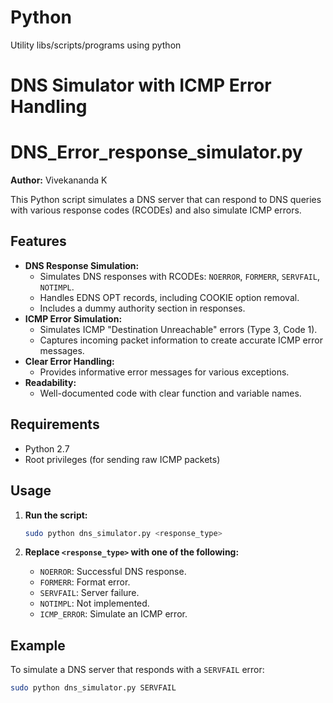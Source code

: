 # Python
Utility libs/scripts/programs using python




# DNS Simulator with ICMP Error Handling
# DNS_Error_response_simulator.py

**Author:** Vivekananda K

This Python script simulates a DNS server that can respond to DNS queries with various response codes (RCODEs) and also simulate ICMP errors.

## Features

* **DNS Response Simulation:**
    * Simulates DNS responses with RCODEs: `NOERROR`, `FORMERR`, `SERVFAIL`, `NOTIMPL`.
    * Handles EDNS OPT records, including COOKIE option removal.
    * Includes a dummy authority section in responses.
* **ICMP Error Simulation:**
    * Simulates ICMP "Destination Unreachable" errors (Type 3, Code 1).
    * Captures incoming packet information to create accurate ICMP error messages.
* **Clear Error Handling:**
    * Provides informative error messages for various exceptions.
* **Readability:**
    * Well-documented code with clear function and variable names.

## Requirements

* Python 2.7
* Root privileges (for sending raw ICMP packets)

## Usage

1.  **Run the script:**

    ```bash
    sudo python dns_simulator.py <response_type>
    ```

2.  **Replace `<response_type>` with one of the following:**

    * `NOERROR`: Successful DNS response.
    * `FORMERR`: Format error.
    * `SERVFAIL`: Server failure.
    * `NOTIMPL`: Not implemented.
    * `ICMP_ERROR`: Simulate an ICMP error.

## Example

To simulate a DNS server that responds with a `SERVFAIL` error:

```bash
sudo python dns_simulator.py SERVFAIL
